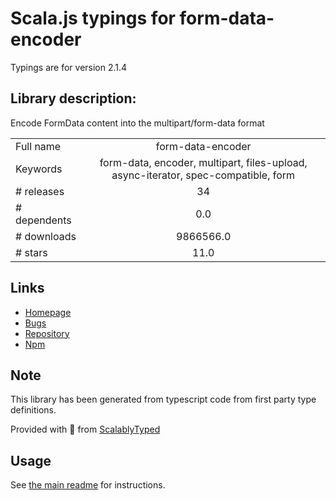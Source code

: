 
# Scala.js typings for form-data-encoder

Typings are for version 2.1.4

## Library description:
Encode FormData content into the multipart/form-data format

|                    |                 |
| ------------------ | :-------------: |
| Full name          | form-data-encoder |
| Keywords           | form-data, encoder, multipart, files-upload, async-iterator, spec-compatible, form |
| # releases         | 34 |
| # dependents       | 0.0 |
| # downloads        | 9866566.0 |
| # stars            | 11.0 |

## Links
- [Homepage](https://github.com/octet-stream/form-data-encoder#readme)
- [Bugs](https://github.com/octet-stream/form-data-encoder/issues)
- [Repository](https://github.com/octet-stream/form-data-encoder)
- [Npm](https://www.npmjs.com/package/form-data-encoder)
    


## Note
This library has been generated from typescript code from first party type definitions.

Provided with :purple_heart: from [ScalablyTyped](https://github.com/oyvindberg/ScalablyTyped)

## Usage
See [the main readme](../../readme.md) for instructions.


